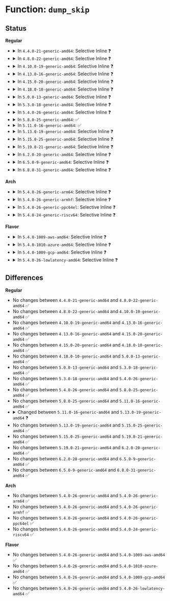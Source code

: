 # Function: <code>dump_skip</code>

## Status
<b>Regular</b>
<ul>
<li>
<details>
<summary>In <code>4.4.0-21-generic-amd64</code>: Selective Inline ❓</summary>

```c
int dump_skip(struct coredump_params * cprm, size_t nr)
```

```json
{
  "name": "dump_skip",
  "collision_type": "Unique Global",
  "inline_type": "Selective",
  "funcs": [
    {
      "addr": 18446744071581396784,
      "name": "dump_skip",
      "external": true,
      "loc": "fs/coredump.c:757",
      "file": "fs/coredump.c",
      "inline": "not declared, inlined",
      "caller_inline": [],
      "caller_func": [
        "fs/binfmt_elf.c:elf_core_dump",
        "fs/binfmt_elf.c:elf_core_dump",
        "fs/compat_binfmt_elf.c:elf_core_dump",
        "fs/compat_binfmt_elf.c:elf_core_dump",
        "fs/coredump.c:dump_align"
      ]
    }
  ],
  "symbols": [
    {
      "addr": 18446744071581396784,
      "name": "dump_skip",
      "section": ".text",
      "bind": "STB_GLOBAL",
      "size": 176
    }
  ]
}
```
</details>
</li>
<li>
<details>
<summary>In <code>4.8.0-22-generic-amd64</code>: Selective Inline ❓</summary>

```c
int dump_skip(struct coredump_params * cprm, size_t nr)
```

```json
{
  "name": "dump_skip",
  "collision_type": "Unique Global",
  "inline_type": "Selective",
  "funcs": [
    {
      "addr": 18446744071581574912,
      "name": "dump_skip",
      "external": true,
      "loc": "fs/coredump.c:804",
      "file": "fs/coredump.c",
      "inline": "not declared, inlined",
      "caller_inline": [],
      "caller_func": [
        "fs/binfmt_elf.c:elf_core_dump",
        "fs/binfmt_elf.c:elf_core_dump",
        "fs/compat_binfmt_elf.c:elf_core_dump",
        "fs/compat_binfmt_elf.c:elf_core_dump",
        "fs/coredump.c:dump_align"
      ]
    }
  ],
  "symbols": [
    {
      "addr": 18446744071581574912,
      "name": "dump_skip",
      "section": ".text",
      "bind": "STB_GLOBAL",
      "size": 183
    }
  ]
}
```
</details>
</li>
<li>
<details>
<summary>In <code>4.10.0-19-generic-amd64</code>: Selective Inline ❓</summary>

```c
int dump_skip(struct coredump_params * cprm, size_t nr)
```

```json
{
  "name": "dump_skip",
  "collision_type": "Unique Global",
  "inline_type": "Selective",
  "funcs": [
    {
      "addr": 18446744071581659792,
      "name": "dump_skip",
      "external": true,
      "loc": "fs/coredump.c:807",
      "file": "fs/coredump.c",
      "inline": "not declared, inlined",
      "caller_inline": [],
      "caller_func": [
        "fs/binfmt_elf.c:elf_core_dump",
        "fs/binfmt_elf.c:elf_core_dump",
        "fs/compat_binfmt_elf.c:elf_core_dump",
        "fs/compat_binfmt_elf.c:elf_core_dump",
        "fs/coredump.c:dump_align"
      ]
    }
  ],
  "symbols": [
    {
      "addr": 18446744071581659792,
      "name": "dump_skip",
      "section": ".text",
      "bind": "STB_GLOBAL",
      "size": 178
    }
  ]
}
```
</details>
</li>
<li>
<details>
<summary>In <code>4.13.0-16-generic-amd64</code>: Selective Inline ❓</summary>

```c
int dump_skip(struct coredump_params * cprm, size_t nr)
```

```json
{
  "name": "dump_skip",
  "collision_type": "Unique Global",
  "inline_type": "Selective",
  "funcs": [
    {
      "addr": 18446744071581714112,
      "name": "dump_skip",
      "external": true,
      "loc": "fs/coredump.c:809",
      "file": "fs/coredump.c",
      "inline": "not declared, inlined",
      "caller_inline": [],
      "caller_func": [
        "fs/binfmt_elf.c:elf_core_dump",
        "fs/binfmt_elf.c:elf_core_dump",
        "fs/compat_binfmt_elf.c:elf_core_dump",
        "fs/compat_binfmt_elf.c:elf_core_dump",
        "fs/coredump.c:dump_align"
      ]
    }
  ],
  "symbols": [
    {
      "addr": 18446744071581714112,
      "name": "dump_skip",
      "section": ".text",
      "bind": "STB_GLOBAL",
      "size": 205
    }
  ]
}
```
</details>
</li>
<li>
<details>
<summary>In <code>4.15.0-20-generic-amd64</code>: Selective Inline ❓</summary>

```c
int dump_skip(struct coredump_params * cprm, size_t nr)
```

```json
{
  "name": "dump_skip",
  "collision_type": "Unique Global",
  "inline_type": "Selective",
  "funcs": [
    {
      "addr": 18446744071581859760,
      "name": "dump_skip",
      "external": true,
      "loc": "fs/coredump.c:805",
      "file": "fs/coredump.c",
      "inline": "not declared, inlined",
      "caller_inline": [],
      "caller_func": [
        "fs/binfmt_elf.c:elf_core_dump",
        "fs/binfmt_elf.c:elf_core_dump",
        "fs/compat_binfmt_elf.c:elf_core_dump",
        "fs/compat_binfmt_elf.c:elf_core_dump",
        "fs/coredump.c:dump_align"
      ]
    }
  ],
  "symbols": [
    {
      "addr": 18446744071581859760,
      "name": "dump_skip",
      "section": ".text",
      "bind": "STB_GLOBAL",
      "size": 208
    }
  ]
}
```
</details>
</li>
<li>
<details>
<summary>In <code>4.18.0-10-generic-amd64</code>: Selective Inline ❓</summary>

```c
int dump_skip(struct coredump_params * cprm, size_t nr)
```

```json
{
  "name": "dump_skip",
  "collision_type": "Unique Global",
  "inline_type": "Selective",
  "funcs": [
    {
      "addr": 18446744071582040560,
      "name": "dump_skip",
      "external": true,
      "loc": "fs/coredump.c:805",
      "file": "fs/coredump.c",
      "inline": "not declared, inlined",
      "caller_inline": [],
      "caller_func": [
        "fs/binfmt_elf.c:elf_core_dump",
        "fs/binfmt_elf.c:elf_core_dump",
        "fs/compat_binfmt_elf.c:elf_core_dump",
        "fs/compat_binfmt_elf.c:elf_core_dump",
        "fs/coredump.c:dump_align"
      ]
    }
  ],
  "symbols": [
    {
      "addr": 18446744071582040560,
      "name": "dump_skip",
      "section": ".text",
      "bind": "STB_GLOBAL",
      "size": 181
    }
  ]
}
```
</details>
</li>
<li>
<details>
<summary>In <code>5.0.0-13-generic-amd64</code>: Selective Inline ❓</summary>

```c
int dump_skip(struct coredump_params * cprm, size_t nr)
```

```json
{
  "name": "dump_skip",
  "collision_type": "Unique Global",
  "inline_type": "Selective",
  "funcs": [
    {
      "addr": 18446744071582128720,
      "name": "dump_skip",
      "external": true,
      "loc": "fs/coredump.c:805",
      "file": "fs/coredump.c",
      "inline": "not declared, inlined",
      "caller_inline": [],
      "caller_func": [
        "fs/binfmt_elf.c:elf_core_dump",
        "fs/binfmt_elf.c:elf_core_dump",
        "fs/compat_binfmt_elf.c:elf_core_dump",
        "fs/compat_binfmt_elf.c:elf_core_dump",
        "fs/coredump.c:dump_align"
      ]
    }
  ],
  "symbols": [
    {
      "addr": 18446744071582128720,
      "name": "dump_skip",
      "section": ".text",
      "bind": "STB_GLOBAL",
      "size": 181
    }
  ]
}
```
</details>
</li>
<li>
<details>
<summary>In <code>5.3.0-18-generic-amd64</code>: Selective Inline ❓</summary>

```c
int dump_skip(struct coredump_params * cprm, size_t nr)
```

```json
{
  "name": "dump_skip",
  "collision_type": "Unique Global",
  "inline_type": "Selective",
  "funcs": [
    {
      "addr": 18446744071582290672,
      "name": "dump_skip",
      "external": true,
      "loc": "fs/coredump.c:839",
      "file": "fs/coredump.c",
      "inline": "not declared, inlined",
      "caller_inline": [],
      "caller_func": [
        "fs/binfmt_elf.c:elf_core_dump",
        "fs/binfmt_elf.c:elf_core_dump",
        "fs/compat_binfmt_elf.c:elf_core_dump",
        "fs/compat_binfmt_elf.c:elf_core_dump",
        "fs/coredump.c:dump_align"
      ]
    }
  ],
  "symbols": [
    {
      "addr": 18446744071582290672,
      "name": "dump_skip",
      "section": ".text",
      "bind": "STB_GLOBAL",
      "size": 159
    }
  ]
}
```
</details>
</li>
<li>
<details>
<summary>In <code>5.4.0-26-generic-amd64</code>: Selective Inline ❓</summary>

```c
int dump_skip(struct coredump_params * cprm, size_t nr)
```

```json
{
  "name": "dump_skip",
  "collision_type": "Unique Global",
  "inline_type": "Selective",
  "funcs": [
    {
      "addr": 18446744071582389648,
      "name": "dump_skip",
      "external": true,
      "loc": "fs/coredump.c:839",
      "file": "fs/coredump.c",
      "inline": "not declared, inlined",
      "caller_inline": [],
      "caller_func": [
        "fs/binfmt_elf.c:elf_core_dump",
        "fs/binfmt_elf.c:elf_core_dump",
        "fs/compat_binfmt_elf.c:elf_core_dump",
        "fs/compat_binfmt_elf.c:elf_core_dump",
        "fs/coredump.c:dump_align"
      ]
    }
  ],
  "symbols": [
    {
      "addr": 18446744071582389648,
      "name": "dump_skip",
      "section": ".text",
      "bind": "STB_GLOBAL",
      "size": 159
    }
  ]
}
```
</details>
</li>
<li>
<details>
<summary>In <code>5.8.0-25-generic-amd64</code>: ✅</summary>

```c
int dump_skip(struct coredump_params * cprm, size_t nr)
```

```json
{
  "name": "dump_skip",
  "collision_type": "Unique Global",
  "inline_type": "No",
  "funcs": [
    {
      "addr": 18446744071582676288,
      "name": "dump_skip",
      "external": true,
      "loc": "fs/coredump.c:849",
      "file": "fs/coredump.c",
      "inline": "seen, unknown",
      "caller_inline": [],
      "caller_func": [
        "fs/binfmt_elf.c:elf_core_dump",
        "fs/binfmt_elf.c:elf_core_dump",
        "fs/compat_binfmt_elf.c:elf_core_dump",
        "fs/compat_binfmt_elf.c:elf_core_dump",
        "fs/coredump.c:dump_align"
      ]
    }
  ],
  "symbols": [
    {
      "addr": 18446744071582676288,
      "name": "dump_skip",
      "section": ".text",
      "bind": "STB_GLOBAL",
      "size": 159
    }
  ]
}
```
</details>
</li>
<li>
<details>
<summary>In <code>5.11.0-16-generic-amd64</code>: ✅</summary>

```c
int dump_skip(struct coredump_params * cprm, size_t nr)
```

```json
{
  "name": "dump_skip",
  "collision_type": "Unique Global",
  "inline_type": "No",
  "funcs": [
    {
      "addr": 18446744071582748032,
      "name": "dump_skip",
      "external": true,
      "loc": "fs/coredump.c:857",
      "file": "fs/coredump.c",
      "inline": "seen, unknown",
      "caller_inline": [],
      "caller_func": [
        "fs/binfmt_elf.c:elf_core_dump",
        "fs/compat_binfmt_elf.c:elf_core_dump",
        "fs/coredump.c:dump_align",
        "fs/coredump.c:dump_user_range"
      ]
    }
  ],
  "symbols": [
    {
      "addr": 18446744071582748032,
      "name": "dump_skip",
      "section": ".text",
      "bind": "STB_GLOBAL",
      "size": 346
    }
  ]
}
```
</details>
</li>
<li>
<details>
<summary>In <code>5.13.0-19-generic-amd64</code>: Selective Inline ❓</summary>

```c
void dump_skip(struct coredump_params * cprm, size_t nr)
```

```json
{
  "name": "dump_skip",
  "collision_type": "Unique Global",
  "inline_type": "Selective",
  "funcs": [
    {
      "addr": 18446744071582779293,
      "name": "dump_skip",
      "external": true,
      "loc": "fs/coredump.c:906",
      "file": "fs/coredump.c",
      "inline": "not declared, inlined",
      "caller_inline": [
        "fs/coredump.c:dump_user_range"
      ],
      "caller_func": []
    }
  ],
  "symbols": [
    {
      "addr": 18446744071582772528,
      "name": "dump_skip",
      "section": ".text",
      "bind": "STB_GLOBAL",
      "size": 15
    }
  ]
}
```
</details>
</li>
<li>
<details>
<summary>In <code>5.15.0-25-generic-amd64</code>: Selective Inline ❓</summary>

```c
void dump_skip(struct coredump_params * cprm, size_t nr)
```

```json
{
  "name": "dump_skip",
  "collision_type": "Unique Global",
  "inline_type": "Selective",
  "funcs": [
    {
      "addr": 18446744071583106566,
      "name": "dump_skip",
      "external": true,
      "loc": "fs/coredump.c:913",
      "file": "fs/coredump.c",
      "inline": "not declared, inlined",
      "caller_inline": [
        "fs/coredump.c:dump_user_range"
      ],
      "caller_func": []
    }
  ],
  "symbols": [
    {
      "addr": 18446744071583099744,
      "name": "dump_skip",
      "section": ".text",
      "bind": "STB_GLOBAL",
      "size": 15
    }
  ]
}
```
</details>
</li>
<li>
<details>
<summary>In <code>5.19.0-21-generic-amd64</code>: Selective Inline ❓</summary>

```c
void dump_skip(struct coredump_params * cprm, size_t nr)
```

```json
{
  "name": "dump_skip",
  "collision_type": "Unique Global",
  "inline_type": "Selective",
  "funcs": [
    {
      "addr": 18446744071583588602,
      "name": "dump_skip",
      "external": true,
      "loc": "fs/coredump.c:852",
      "file": "fs/coredump.c",
      "inline": "not declared, inlined",
      "caller_inline": [
        "fs/coredump.c:dump_user_range"
      ],
      "caller_func": []
    }
  ],
  "symbols": [
    {
      "addr": 18446744071583580928,
      "name": "dump_skip",
      "section": ".text",
      "bind": "STB_GLOBAL",
      "size": 23
    }
  ]
}
```
</details>
</li>
<li>
<details>
<summary>In <code>6.2.0-20-generic-amd64</code>: Selective Inline ❓</summary>

```c
void dump_skip(struct coredump_params * cprm, size_t nr)
```

```json
{
  "name": "dump_skip",
  "collision_type": "Unique Global",
  "inline_type": "Selective",
  "funcs": [
    {
      "addr": 18446744071584192848,
      "name": "dump_skip",
      "external": true,
      "loc": "fs/coredump.c:858",
      "file": "fs/coredump.c",
      "inline": "not declared, inlined",
      "caller_inline": [
        "fs/coredump.c:dump_user_range"
      ],
      "caller_func": []
    }
  ],
  "symbols": [
    {
      "addr": 18446744071584184256,
      "name": "dump_skip",
      "section": ".text",
      "bind": "STB_GLOBAL",
      "size": 23
    }
  ]
}
```
</details>
</li>
<li>
<details>
<summary>In <code>6.5.0-9-generic-amd64</code>: Selective Inline ❓</summary>

```c
void dump_skip(struct coredump_params * cprm, size_t nr)
```

```json
{
  "name": "dump_skip",
  "collision_type": "Unique Global",
  "inline_type": "Selective",
  "funcs": [
    {
      "addr": 18446744071584420420,
      "name": "dump_skip",
      "external": true,
      "loc": "fs/coredump.c:860",
      "file": "fs/coredump.c",
      "inline": "not declared, inlined",
      "caller_inline": [
        "fs/coredump.c:dump_user_range"
      ],
      "caller_func": []
    }
  ],
  "symbols": [
    {
      "addr": 18446744071584411792,
      "name": "dump_skip",
      "section": ".text",
      "bind": "STB_GLOBAL",
      "size": 23
    }
  ]
}
```
</details>
</li>
<li>
<details>
<summary>In <code>6.8.0-31-generic-amd64</code>: Selective Inline ❓</summary>

```c
void dump_skip(struct coredump_params * cprm, size_t nr)
```

```json
{
  "name": "dump_skip",
  "collision_type": "Unique Global",
  "inline_type": "Selective",
  "funcs": [
    {
      "addr": 18446744071584641367,
      "name": "dump_skip",
      "external": true,
      "loc": "fs/coredump.c:860",
      "file": "fs/coredump.c",
      "inline": "not declared, inlined",
      "caller_inline": [
        "fs/coredump.c:dump_user_range"
      ],
      "caller_func": []
    }
  ],
  "symbols": [
    {
      "addr": 18446744071584632528,
      "name": "dump_skip",
      "section": ".text",
      "bind": "STB_GLOBAL",
      "size": 23
    }
  ]
}
```
</details>
</li>
</ul>
<b>Arch</b>
<ul>
<li>
<details>
<summary>In <code>5.4.0-26-generic-arm64</code>: Selective Inline ❓</summary>

```c
int dump_skip(struct coredump_params * cprm, size_t nr)
```

```json
{
  "name": "dump_skip",
  "collision_type": "Unique Global",
  "inline_type": "Selective",
  "funcs": [
    {
      "addr": 18446603336493988912,
      "name": "dump_skip",
      "external": true,
      "loc": "fs/coredump.c:839",
      "file": "fs/coredump.c",
      "inline": "not declared, inlined",
      "caller_inline": [],
      "caller_func": [
        "fs/binfmt_elf.c:elf_core_dump",
        "fs/binfmt_elf.c:elf_core_dump",
        "fs/compat_binfmt_elf.c:elf_core_dump",
        "fs/compat_binfmt_elf.c:elf_core_dump",
        "fs/coredump.c:dump_align"
      ]
    }
  ],
  "symbols": [
    {
      "addr": 18446603336493988912,
      "name": "dump_skip",
      "section": ".text",
      "bind": "STB_GLOBAL",
      "size": 220
    }
  ]
}
```
</details>
</li>
<li>
<details>
<summary>In <code>5.4.0-26-generic-armhf</code>: Selective Inline ❓</summary>

```c
int dump_skip(struct coredump_params * cprm, size_t nr)
```

```json
{
  "name": "dump_skip",
  "collision_type": "Unique Global",
  "inline_type": "Selective",
  "funcs": [
    {
      "addr": 3227453248,
      "name": "dump_skip",
      "external": true,
      "loc": "fs/coredump.c:839",
      "file": "fs/coredump.c",
      "inline": "not declared, inlined",
      "caller_inline": [],
      "caller_func": [
        "fs/binfmt_elf.c:elf_core_dump",
        "fs/binfmt_elf.c:elf_core_dump",
        "fs/binfmt_elf_fdpic.c:elf_fdpic_core_dump",
        "fs/binfmt_elf_fdpic.c:elf_fdpic_core_dump",
        "fs/coredump.c:dump_align"
      ]
    }
  ],
  "symbols": [
    {
      "addr": 3227453248,
      "name": "dump_skip",
      "section": ".text",
      "bind": "STB_GLOBAL",
      "size": 264
    }
  ]
}
```
</details>
</li>
<li>
<details>
<summary>In <code>5.4.0-26-generic-ppc64el</code>: Selective Inline ❓</summary>

```c
int dump_skip(struct coredump_params * cprm, size_t nr)
```

```json
{
  "name": "dump_skip",
  "collision_type": "Unique Global",
  "inline_type": "Selective",
  "funcs": [
    {
      "addr": 13835058055287634368,
      "name": "dump_skip",
      "external": true,
      "loc": "fs/coredump.c:839",
      "file": "fs/coredump.c",
      "inline": "not declared, inlined",
      "caller_inline": [],
      "caller_func": [
        "fs/binfmt_elf.c:elf_core_dump",
        "fs/binfmt_elf.c:elf_core_dump",
        "fs/compat_binfmt_elf.c:elf_core_dump",
        "fs/compat_binfmt_elf.c:elf_core_dump",
        "fs/coredump.c:dump_align"
      ]
    }
  ],
  "symbols": [
    {
      "addr": 13835058055287634368,
      "name": "dump_skip",
      "section": ".text",
      "bind": "STB_GLOBAL",
      "size": 368
    }
  ]
}
```
</details>
</li>
<li>
<details>
<summary>In <code>5.4.0-24-generic-riscv64</code>: Selective Inline ❓</summary>

```c
int dump_skip(struct coredump_params * cprm, size_t nr)
```

```json
{
  "name": "dump_skip",
  "collision_type": "Unique Global",
  "inline_type": "Selective",
  "funcs": [
    {
      "addr": 18446743936273506272,
      "name": "dump_skip",
      "external": true,
      "loc": "fs/coredump.c:839",
      "file": "fs/coredump.c",
      "inline": "not declared, inlined",
      "caller_inline": [],
      "caller_func": [
        "fs/binfmt_elf.c:elf_core_dump",
        "fs/binfmt_elf.c:elf_core_dump",
        "fs/coredump.c:dump_align"
      ]
    }
  ],
  "symbols": [
    {
      "addr": 18446743936273506272,
      "name": "dump_skip",
      "section": ".text",
      "bind": "STB_GLOBAL",
      "size": 192
    }
  ]
}
```
</details>
</li>
</ul>
<b>Flavor</b>
<ul>
<li>
<details>
<summary>In <code>5.4.0-1009-aws-amd64</code>: Selective Inline ❓</summary>

```c
int dump_skip(struct coredump_params * cprm, size_t nr)
```

```json
{
  "name": "dump_skip",
  "collision_type": "Unique Global",
  "inline_type": "Selective",
  "funcs": [
    {
      "addr": 18446744071582358384,
      "name": "dump_skip",
      "external": true,
      "loc": "fs/coredump.c:839",
      "file": "fs/coredump.c",
      "inline": "not declared, inlined",
      "caller_inline": [],
      "caller_func": [
        "fs/binfmt_elf.c:elf_core_dump",
        "fs/binfmt_elf.c:elf_core_dump",
        "fs/compat_binfmt_elf.c:elf_core_dump",
        "fs/compat_binfmt_elf.c:elf_core_dump",
        "fs/coredump.c:dump_align"
      ]
    }
  ],
  "symbols": [
    {
      "addr": 18446744071582358384,
      "name": "dump_skip",
      "section": ".text",
      "bind": "STB_GLOBAL",
      "size": 159
    }
  ]
}
```
</details>
</li>
<li>
<details>
<summary>In <code>5.4.0-1010-azure-amd64</code>: Selective Inline ❓</summary>

```c
int dump_skip(struct coredump_params * cprm, size_t nr)
```

```json
{
  "name": "dump_skip",
  "collision_type": "Unique Global",
  "inline_type": "Selective",
  "funcs": [
    {
      "addr": 18446744071582296096,
      "name": "dump_skip",
      "external": true,
      "loc": "fs/coredump.c:839",
      "file": "fs/coredump.c",
      "inline": "not declared, inlined",
      "caller_inline": [],
      "caller_func": [
        "fs/binfmt_elf.c:elf_core_dump",
        "fs/binfmt_elf.c:elf_core_dump",
        "fs/compat_binfmt_elf.c:elf_core_dump",
        "fs/compat_binfmt_elf.c:elf_core_dump",
        "fs/coredump.c:dump_align"
      ]
    }
  ],
  "symbols": [
    {
      "addr": 18446744071582296096,
      "name": "dump_skip",
      "section": ".text",
      "bind": "STB_GLOBAL",
      "size": 159
    }
  ]
}
```
</details>
</li>
<li>
<details>
<summary>In <code>5.4.0-1009-gcp-amd64</code>: Selective Inline ❓</summary>

```c
int dump_skip(struct coredump_params * cprm, size_t nr)
```

```json
{
  "name": "dump_skip",
  "collision_type": "Unique Global",
  "inline_type": "Selective",
  "funcs": [
    {
      "addr": 18446744071582348864,
      "name": "dump_skip",
      "external": true,
      "loc": "fs/coredump.c:839",
      "file": "fs/coredump.c",
      "inline": "not declared, inlined",
      "caller_inline": [],
      "caller_func": [
        "fs/binfmt_elf.c:elf_core_dump",
        "fs/binfmt_elf.c:elf_core_dump",
        "fs/compat_binfmt_elf.c:elf_core_dump",
        "fs/compat_binfmt_elf.c:elf_core_dump",
        "fs/coredump.c:dump_align"
      ]
    }
  ],
  "symbols": [
    {
      "addr": 18446744071582348864,
      "name": "dump_skip",
      "section": ".text",
      "bind": "STB_GLOBAL",
      "size": 159
    }
  ]
}
```
</details>
</li>
<li>
<details>
<summary>In <code>5.4.0-26-lowlatency-amd64</code>: Selective Inline ❓</summary>

```c
int dump_skip(struct coredump_params * cprm, size_t nr)
```

```json
{
  "name": "dump_skip",
  "collision_type": "Unique Global",
  "inline_type": "Selective",
  "funcs": [
    {
      "addr": 18446744071582428448,
      "name": "dump_skip",
      "external": true,
      "loc": "fs/coredump.c:839",
      "file": "fs/coredump.c",
      "inline": "not declared, inlined",
      "caller_inline": [],
      "caller_func": [
        "fs/binfmt_elf.c:elf_core_dump",
        "fs/binfmt_elf.c:elf_core_dump",
        "fs/compat_binfmt_elf.c:elf_core_dump",
        "fs/compat_binfmt_elf.c:elf_core_dump",
        "fs/coredump.c:dump_align"
      ]
    }
  ],
  "symbols": [
    {
      "addr": 18446744071582428448,
      "name": "dump_skip",
      "section": ".text",
      "bind": "STB_GLOBAL",
      "size": 159
    }
  ]
}
```
</details>
</li>
</ul>

## Differences
<b>Regular</b>
<ul>
<li>
No changes between <code>4.4.0-21-generic-amd64</code> and <code>4.8.0-22-generic-amd64</code> ✅
</li>
<li>
No changes between <code>4.8.0-22-generic-amd64</code> and <code>4.10.0-19-generic-amd64</code> ✅
</li>
<li>
No changes between <code>4.10.0-19-generic-amd64</code> and <code>4.13.0-16-generic-amd64</code> ✅
</li>
<li>
No changes between <code>4.13.0-16-generic-amd64</code> and <code>4.15.0-20-generic-amd64</code> ✅
</li>
<li>
No changes between <code>4.15.0-20-generic-amd64</code> and <code>4.18.0-10-generic-amd64</code> ✅
</li>
<li>
No changes between <code>4.18.0-10-generic-amd64</code> and <code>5.0.0-13-generic-amd64</code> ✅
</li>
<li>
No changes between <code>5.0.0-13-generic-amd64</code> and <code>5.3.0-18-generic-amd64</code> ✅
</li>
<li>
No changes between <code>5.3.0-18-generic-amd64</code> and <code>5.4.0-26-generic-amd64</code> ✅
</li>
<li>
No changes between <code>5.4.0-26-generic-amd64</code> and <code>5.8.0-25-generic-amd64</code> ✅
</li>
<li>
No changes between <code>5.8.0-25-generic-amd64</code> and <code>5.11.0-16-generic-amd64</code> ✅
</li>
<li>
<details>
<summary>Changed between <code>5.11.0-16-generic-amd64</code> and <code>5.13.0-19-generic-amd64</code> ❓</summary>
<ul>
<li>
<b>Return type changed. </b>
<code>int</code> ➡️ <code>void</code>
</li>
</ul>
</details>
</li>
<li>
No changes between <code>5.13.0-19-generic-amd64</code> and <code>5.15.0-25-generic-amd64</code> ✅
</li>
<li>
No changes between <code>5.15.0-25-generic-amd64</code> and <code>5.19.0-21-generic-amd64</code> ✅
</li>
<li>
No changes between <code>5.19.0-21-generic-amd64</code> and <code>6.2.0-20-generic-amd64</code> ✅
</li>
<li>
No changes between <code>6.2.0-20-generic-amd64</code> and <code>6.5.0-9-generic-amd64</code> ✅
</li>
<li>
No changes between <code>6.5.0-9-generic-amd64</code> and <code>6.8.0-31-generic-amd64</code> ✅
</li>
</ul>
<b>Arch</b>
<ul>
<li>
No changes between <code>5.4.0-26-generic-amd64</code> and <code>5.4.0-26-generic-arm64</code> ✅
</li>
<li>
No changes between <code>5.4.0-26-generic-amd64</code> and <code>5.4.0-26-generic-armhf</code> ✅
</li>
<li>
No changes between <code>5.4.0-26-generic-amd64</code> and <code>5.4.0-26-generic-ppc64el</code> ✅
</li>
<li>
No changes between <code>5.4.0-26-generic-amd64</code> and <code>5.4.0-24-generic-riscv64</code> ✅
</li>
</ul>
<b>Flavor</b>
<ul>
<li>
No changes between <code>5.4.0-26-generic-amd64</code> and <code>5.4.0-1009-aws-amd64</code> ✅
</li>
<li>
No changes between <code>5.4.0-26-generic-amd64</code> and <code>5.4.0-1010-azure-amd64</code> ✅
</li>
<li>
No changes between <code>5.4.0-26-generic-amd64</code> and <code>5.4.0-1009-gcp-amd64</code> ✅
</li>
<li>
No changes between <code>5.4.0-26-generic-amd64</code> and <code>5.4.0-26-lowlatency-amd64</code> ✅
</li>
</ul>
